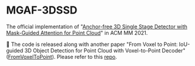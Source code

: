 # MGAF-3DSSD
The official implementation of "[Anchor-free 3D Single Stage Detector with Mask-Guided Attention for Point Cloud](https://arxiv.org/pdf/2108.03634.pdf)" in ACM MM 2021.

:loudspeaker: The code is released along with another paper "From Voxel to Point: IoU-guided 3D Object Detection for Point Cloud with Voxel-to-Point Decoder" ([FromVoxelToPoint](https://arxiv.org/pdf/2108.03648.pdf)). Please refer to this [repo](https://github.com/jialeli1/From-Voxel-to-Point.git).



